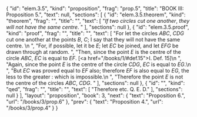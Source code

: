 {
  "id": "elem.3.5",
  "kind": "proposition",
  "frag": "prop.5",
  "title": "BOOK III: Proposition 5.",
  "text": null,
  "sections": [
    {
      "id": "elem.3.5.theorem",
      "kind": "theorem",
      "frag": "",
      "title": "",
      "text": [
        "<var>If two circles cut one another</var>, <var>they will not have the same centre</var>. "
      ],
      "sections": null
    },
    {
      "id": "elem.3.5.proof",
      "kind": "proof",
      "frag": "",
      "title": "",
      "text": [
        "For let the circles <var>ABC</var>, <var>CDG</var> cut one another at the points <var>B</var>, <var>C</var>; I say that they will not have the same centre. \n      ",
        "For, if possible, let it be <var>E</var>; let <var>EC</var> be joined, and let <var>EFG</var> be drawn through at random. ",
        "Then, since the point <var>E</var> is the centre of the circle <var>ABC</var>, <var>EC</var> is equal to <var>EF</var>. [<a href=\"/books/1/#def.15\">I. Def. 15</a>]\n      ",
        "Again, since the point <var>E</var> is the centre of the circle <var>CDG</var>, <var>EC</var> is equal to <var>EG</var>.\n      ",
        "But <var>EC</var> was proved equal to <var>EF</var> also; therefore <var>EF</var> is also equal to <var>EG</var>, the less to the greater : which is impossible.\n      ",
        "Therefore the point <var>E</var> is not the centre of the circles <var>ABC</var>, <var>CDG</var>. "
      ],
      "sections": null
    },
    {
      "id": "",
      "kind": "qed",
      "frag": "",
      "title": "",
      "text": [
        "Therefore etc. Q. E. D."
      ],
      "sections": null
    }
  ],
  "layout": "proposition",
  "book": 3,
  "next": {
    "text": "Proposition 6.",
    "url": "/books/3/prop.6"
  },
  "prev": {
    "text": "Proposition 4.",
    "url": "/books/3/prop.4"
  }
}
